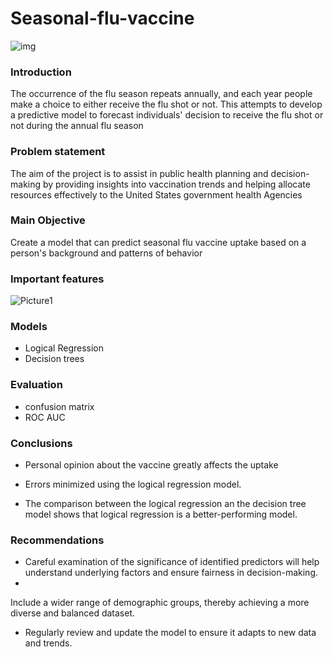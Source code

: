 # Seasonal-flu-vaccine


![img](https://github.com/user-attachments/assets/5d78f134-129d-46d5-a5d4-df18416f6b26)

### Introduction
The occurrence of the flu season repeats annually, and each year people make a choice to either receive the flu shot or not.
This attempts to develop a predictive model to forecast individuals' decision to receive the flu shot or not during the annual flu season 

### Problem statement
The aim of the proįect is to assist in public health planning and decision-making by providing insights into vaccination trends and helping allocate resources effectively to the United States government health Agencies


### Main Objective 
Create a model that can predict seasonal flu vaccine uptake based on a person's background and patterns of behavior

### Important features 
![Picture1](https://github.com/user-attachments/assets/8cd37aa1-79e9-4ed6-89ea-d8e794d79dfb)

### Models
- Logical Regression
- Decision trees

### Evaluation
- confusion matrix
- ROC AUC

### Conclusions

- Personal opinion about the vaccine greatly affects the uptake

- Errors  minimized using the logical regression model.

- The comparison between the logical regression an the decision tree model shows that logical regression is a better-performing model.

### Recommendations
- Careful examination of the significance of identified predictors	will help understand underlying factors and ensure fairness in decision-making.
- 
Include a wider range of demographic groups, thereby achieving a more diverse and balanced dataset.

- Regularly review and update the model to ensure it adapts to new data and trends.





